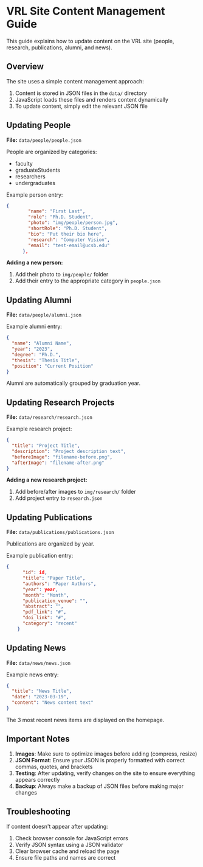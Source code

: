 # VRL Site Content Management Guide

This guide explains how to update content on the VRL site (people, research, publications, alumni, and news).

## Overview

The site uses a simple content management approach:
1. Content is stored in JSON files in the `data/` directory
2. JavaScript loads these files and renders content dynamically
3. To update content, simply edit the relevant JSON file

## Updating People

**File:** `data/people/people.json`

People are organized by categories:
- faculty
- graduateStudents
- researchers
- undergraduates

Example person entry:
```json
{
        "name": "First Last",
        "role": "Ph.D. Student",
        "photo": "img/people/person.jpg",
        "shortRole": "Ph.D. Student",
        "bio": "Put their bio here",
        "research": "Computer Vision",
        "email": "test-email@ucsb.edu"
      },
```

**Adding a new person:**
1. Add their photo to `img/people/` folder
2. Add their entry to the appropriate category in `people.json`

## Updating Alumni

**File:** `data/people/alumni.json`

Example alumni entry:
```json
{
  "name": "Alumni Name",
  "year": "2023",
  "degree": "Ph.D.",
  "thesis": "Thesis Title",
  "position": "Current Position"
}
```

Alumni are automatically grouped by graduation year.

## Updating Research Projects

**File:** `data/research/research.json`

Example research project:
```json
{
  "title": "Project Title",
  "description": "Project description text",
  "beforeImage": "filename-before.png",
  "afterImage": "filename-after.png"
}
```

**Adding a new research project:**
1. Add before/after images to `img/research/` folder
2. Add project entry to `research.json`

## Updating Publications

**File:** `data/publications/publications.json`

Publications are organized by year.

Example publication entry:
```json
{
      "id": id,
      "title": "Paper Title",
      "authors": "Paper Authors",
      "year": year,
      "month": "Month",
      "publication_venue": "",
      "abstract": "",
      "pdf_link": "#",
      "doi_link": "#",
      "category": "recent"
    }
```

## Updating News

**File:** `data/news/news.json`

Example news entry:
```json
{
  "title": "News Title",
  "date": "2023-03-19",
  "content": "News content text"
}
```

The 3 most recent news items are displayed on the homepage.

## Important Notes

1. **Images**: Make sure to optimize images before adding (compress, resize)
2. **JSON Format**: Ensure your JSON is properly formatted with correct commas, quotes, and brackets
3. **Testing**: After updating, verify changes on the site to ensure everything appears correctly
4. **Backup**: Always make a backup of JSON files before making major changes

## Troubleshooting

If content doesn't appear after updating:
1. Check browser console for JavaScript errors
2. Verify JSON syntax using a JSON validator
3. Clear browser cache and reload the page
4. Ensure file paths and names are correct